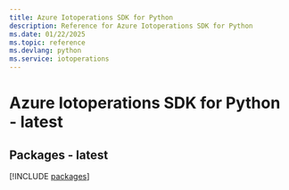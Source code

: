 ```yaml
---
title: Azure Iotoperations SDK for Python
description: Reference for Azure Iotoperations SDK for Python
ms.date: 01/22/2025
ms.topic: reference
ms.devlang: python
ms.service: iotoperations
---
```

# Azure Iotoperations SDK for Python - latest
## Packages - latest
[!INCLUDE [packages](iotoperations-index.md)]